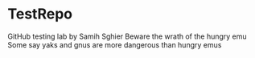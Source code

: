 # TestRepo
GitHub testing lab by Samih Sghier 
Beware the wrath of the hungry emu
Some say yaks and gnus are more dangerous than hungry emus
